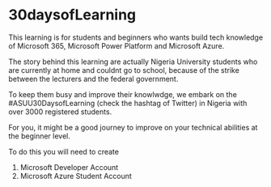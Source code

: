 # 30daysofLearning
This learning is for students and beginners who wants build tech knowledge of Microsoft 365, Microsoft Power Platform and Microsoft Azure.

The story behind this learning are actually Nigeria University students who are currently at home and couldnt go to school, because of the strike between the lecturers and the federal government.

To keep them busy and improve their knowlwdge, we embark on the #ASUU30DaysofLearning (check the hashtag of Twitter) in Nigeria with over 3000 registered students.

For you, it might be a good journey to improve on your technical abilities at the beginner level. 

To do this you will need to create
1. Microsoft Developer Account
2. Microsoft Azure Student Account
